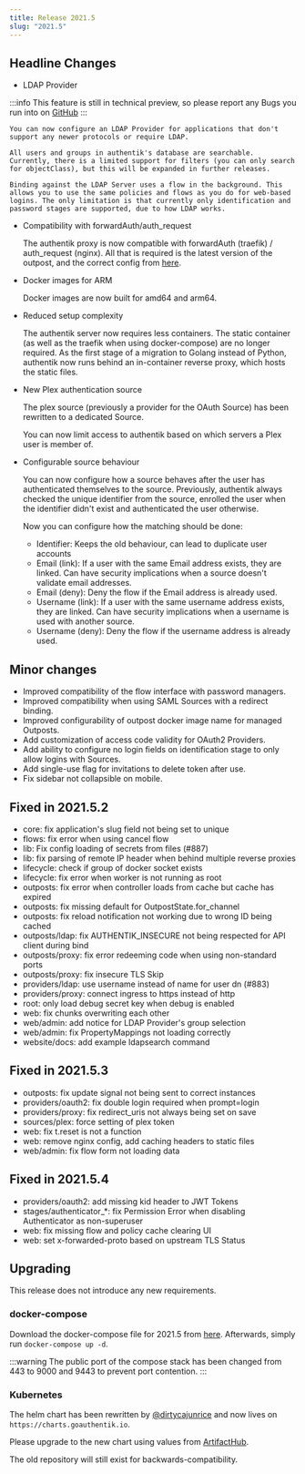 ```yaml
---
title: Release 2021.5
slug: "2021.5"
---
```


## Headline Changes

-   LDAP Provider

:::info
This feature is still in technical preview, so please report any Bugs you run into on [GitHub](https://github.com/goauthentik/authentik/issues)
:::

    You can now configure an LDAP Provider for applications that don't support any newer protocols or require LDAP.

    All users and groups in authentik's database are searchable. Currently, there is a limited support for filters (you can only search for objectClass), but this will be expanded in further releases.

    Binding against the LDAP Server uses a flow in the background. This allows you to use the same policies and flows as you do for web-based logins. The only limitation is that currently only identification and password stages are supported, due to how LDAP works.

-   Compatibility with forwardAuth/auth_request

    The authentik proxy is now compatible with forwardAuth (traefik) / auth_request (nginx). All that is required is the latest version of the outpost,
    and the correct config from [here](../providers/proxy/forward_auth.mdx).

-   Docker images for ARM

    Docker images are now built for amd64 and arm64.

-   Reduced setup complexity

    The authentik server now requires less containers. The static container (as well as the traefik when using docker-compose) are no longer required. As the first stage of a migration to Golang instead of Python, authentik now runs behind an in-container reverse proxy, which hosts the static files.

-   New Plex authentication source

    The plex source (previously a provider for the OAuth Source) has been rewritten to a dedicated Source.

    You can now limit access to authentik based on which servers a Plex user is member of.

-   Configurable source behaviour

    You can now configure how a source behaves after the user has authenticated themselves to the source. Previously, authentik always checked the unique identifier from the source, enrolled the user when the identifier didn't exist and authenticated the user otherwise.

    Now you can configure how the matching should be done:

    -   Identifier: Keeps the old behaviour, can lead to duplicate user accounts
    -   Email (link): If a user with the same Email address exists, they are linked. Can have security implications when a source doesn't validate email addresses.
    -   Email (deny): Deny the flow if the Email address is already used.
    -   Username (link): If a user with the same username address exists, they are linked. Can have security implications when a username is used with another source.
    -   Username (deny): Deny the flow if the username address is already used.

## Minor changes

-   Improved compatibility of the flow interface with password managers.
-   Improved compatibility when using SAML Sources with a redirect binding.
-   Improved configurability of outpost docker image name for managed Outposts.
-   Add customization of access code validity for OAuth2 Providers.
-   Add ability to configure no login fields on identification stage to only allow logins with Sources.
-   Add single-use flag for invitations to delete token after use.
-   Fix sidebar not collapsible on mobile.

## Fixed in 2021.5.2

-   core: fix application's slug field not being set to unique
-   flows: fix error when using cancel flow
-   lib: Fix config loading of secrets from files (#887)
-   lib: fix parsing of remote IP header when behind multiple reverse proxies
-   lifecycle: check if group of docker socket exists
-   lifecycle: fix error when worker is not running as root
-   outposts: fix error when controller loads from cache but cache has expired
-   outposts: fix missing default for OutpostState.for_channel
-   outposts: fix reload notification not working due to wrong ID being cached
-   outposts/ldap: fix AUTHENTIK_INSECURE not being respected for API client during bind
-   outposts/proxy: fix error redeeming code when using non-standard ports
-   outposts/proxy: fix insecure TLS Skip
-   providers/ldap: use username instead of name for user dn (#883)
-   providers/proxy: connect ingress to https instead of http
-   root: only load debug secret key when debug is enabled
-   web: fix chunks overwriting each other
-   web/admin: add notice for LDAP Provider's group selection
-   web/admin: fix PropertyMappings not loading correctly
-   website/docs: add example ldapsearch command

## Fixed in 2021.5.3

-   outposts: fix update signal not being sent to correct instances
-   providers/oauth2: fix double login required when prompt=login
-   providers/proxy: fix redirect_uris not always being set on save
-   sources/plex: force setting of plex token
-   web: fix t.reset is not a function
-   web: remove nginx config, add caching headers to static files
-   web/admin: fix flow form not loading data

## Fixed in 2021.5.4

-   providers/oauth2: add missing kid header to JWT Tokens
-   stages/authenticator\_\*: fix Permission Error when disabling Authenticator as non-superuser
-   web: fix missing flow and policy cache clearing UI
-   web: set x-forwarded-proto based on upstream TLS Status

## Upgrading

This release does not introduce any new requirements.

### docker-compose

Download the docker-compose file for 2021.5 from [here](https://goauthentik.io/version/2021.5/docker-compose.yml). Afterwards, simply run `docker-compose up -d`.

:::warning
The public port of the compose stack has been changed from 443 to 9000 and 9443 to prevent port contention.
:::

### Kubernetes

The helm chart has been rewritten by [@dirtycajunrice](https://github.com/dirtycajunrice) and now lives on `https://charts.goauthentik.io`.

Please upgrade to the new chart using values from [ArtifactHub](https://artifacthub.io/packages/helm/goauthentik/authentik).

The old repository will still exist for backwards-compatibility.
